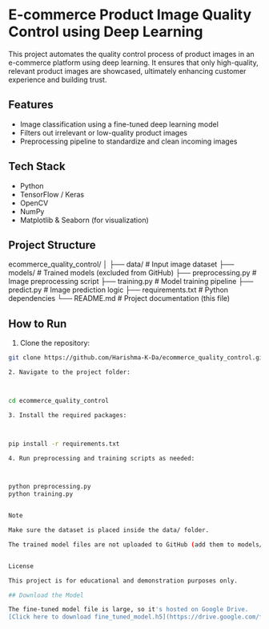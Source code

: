 # E-commerce Product Image Quality Control using Deep Learning

This project automates the quality control process of product images in an e-commerce platform using deep learning. It ensures that only high-quality, relevant product images are showcased, ultimately enhancing customer experience and building trust.



## Features

- Image classification using a fine-tuned deep learning model
- Filters out irrelevant or low-quality product images
- Preprocessing pipeline to standardize and clean incoming images


## Tech Stack

- Python
- TensorFlow / Keras
- OpenCV
- NumPy 
- Matplotlib & Seaborn (for visualization)



## Project Structure

ecommerce_quality_control/ │ ├── data/                  # Input image dataset ├── models/                # Trained models (excluded from GitHub) ├── preprocessing.py       # Image preprocessing script ├── training.py            # Model training pipeline ├── predict.py             # Image prediction logic ├── requirements.txt       # Python dependencies └── README.md              # Project documentation (this file)


## How to Run

1. Clone the repository:

```bash
git clone https://github.com/Harishma-K-Da/ecommerce_quality_control.git

2. Navigate to the project folder:



cd ecommerce_quality_control

3. Install the required packages:



pip install -r requirements.txt

4. Run preprocessing and training scripts as needed:



python preprocessing.py
python training.py


Note

Make sure the dataset is placed inside the data/ folder.

The trained model files are not uploaded to GitHub (add them to models/ locally).


License

This project is for educational and demonstration purposes only.

## Download the Model

The fine-tuned model file is large, so it's hosted on Google Drive.  
[Click here to download fine_tuned_model.h5](https://drive.google.com/file/d/10ZzSQ_Pn_2Xqai8ZYs3p_-_YRqmO6JlB/view?usp=drive_link)


